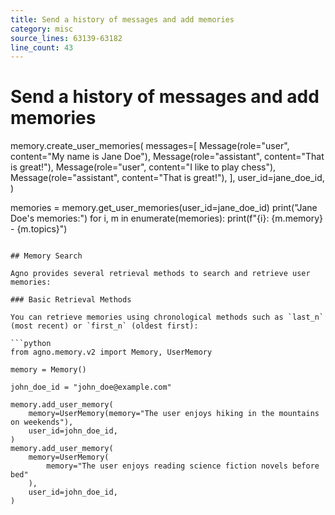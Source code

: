 ```yaml
---
title: Send a history of messages and add memories
category: misc
source_lines: 63139-63182
line_count: 43
---
```


# Send a history of messages and add memories
memory.create_user_memories(
    messages=[
        Message(role="user", content="My name is Jane Doe"),
        Message(role="assistant", content="That is great!"),
        Message(role="user", content="I like to play chess"),
        Message(role="assistant", content="That is great!"),
    ],
    user_id=jane_doe_id,
)

memories = memory.get_user_memories(user_id=jane_doe_id)
print("Jane Doe's memories:")
for i, m in enumerate(memories):
    print(f"{i}: {m.memory} - {m.topics}")
```

## Memory Search

Agno provides several retrieval methods to search and retrieve user memories:

### Basic Retrieval Methods

You can retrieve memories using chronological methods such as `last_n` (most recent) or `first_n` (oldest first):

```python
from agno.memory.v2 import Memory, UserMemory

memory = Memory()

john_doe_id = "john_doe@example.com"

memory.add_user_memory(
    memory=UserMemory(memory="The user enjoys hiking in the mountains on weekends"),
    user_id=john_doe_id,
)
memory.add_user_memory(
    memory=UserMemory(
        memory="The user enjoys reading science fiction novels before bed"
    ),
    user_id=john_doe_id,
)

